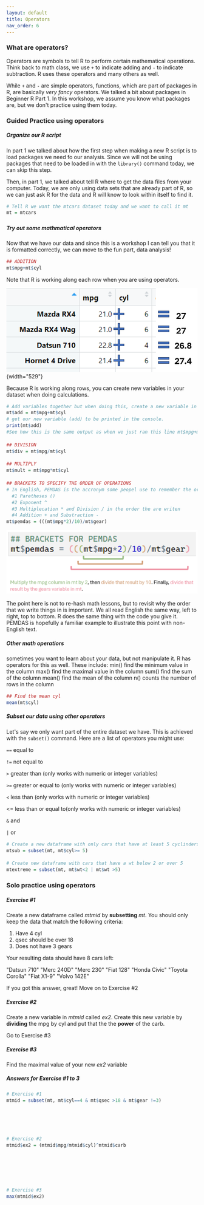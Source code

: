 ```yaml
---
layout: default
title: Operators
nav_order: 6
---
```


### What are operators?

Operators are symbols to tell R to perform certain mathematical operations. Think back to math class, we use `+` to indicate adding and `-` to indicate subtraction. R uses these operators and many others as well.

While `+` and `-` are simple operators, functions, which are part of packages in R, are basically *very fancy* operators. We talked a bit about packages in Beginner R Part 1. In this workshop, we assume you know what packages are, but we don't practice using them today.

### Guided Practice using operators

##### Organize our R script

In part 1 we talked about how the first step when making a new R script is to load packages we need fo our analysis. Since we will not be using packages that need to be loaded in with the `library()` command today, we can skip this step.

Then, in part 1, we talked about tell R where to get the data files from your computer. Today, we are only using data sets that are already part of R, so we can just ask R for the data and R will know to look within itself to find it.

``` r
# Tell R we want the mtcars dataset today and we want to call it mt
mt = mtcars
```

##### 

##### Try out some mathmatical operators

Now that we have our data and since this is a workshop I can tell you that it is formatted correctly, we can move to the fun part, data analysis!

``` r
## ADDITION 
mt$mpg+mt$cyl
```

Note that R is working along each row when you are using operators.

![](images/addition.png){width="529"}

Because R is working along rows, you can create new variables in your dataset when doing calculations.

``` r
# Add variables together but when doing this, create a new variable in the mt dataset
mt$add = mt$mpg+mt$cyl
# get our new variable (add) to be printed in the console. 
print(mt$add)
#See how this is the same output as when we just ran this line mt$mpg+mt$cyl ?

## DIVISION
mt$div = mt$mpg/mt$cyl

## MULTIPLY
mt$mult = mt$mpg*mt$cyl

## BRACKETS TO SPECIFY THE ORDER OF OPERATIONS
# In English, PEMDAS is the accronym some peopel use to remember the order to calculate equations in
  #1 Paretheses () 
  #2 Exponent ^ 
  #3 Multiplecation * and Division / in the order the are writen 
  #4 Addition + and Substraction - 
mt$pemdas = (((mt$mpg*2)/10)/mt$gear)
```

![](images/pemdas.png)

The point here is not to re-hash math lessons, but to revisit why the order that we write things in is important. We all read English the same way, left to right, top to bottom. R does the same thing with the code you give it. PEMDAS is hopefully a familiar example to illustrate this point with non-English text.


##### Other math operatiors

sometimes you want to learn about your data, but not manipulate it. R has operators for this as well. These include:
min() find the minimum value in the column
max() find the maximal value in the column
sum() find the sum of the column
mean() find the mean of the column 
n() counts the number of rows in the column 

``` r
## Find the mean cyl
mean(mt$cyl)
```

##### Subset our data using other operators

Let's say we only want part of the entire dataset we have. This is achieved with the `subset()` command. Here are a list of operators you might use:

`==` equal to

`!=` not equal to

`>` greater than (only works with numeric or integer variables)

`>=` greater or equal to (only works with numeric or integer variables)

`<` less than (only works with numeric or integer variables)

\<= less than or equal to(only works with numeric or integer variables)

`&` and

`|` or

```r
# Create a new dataframe with only cars that have at least 5 cyclinders
mtsub = subset(mt, mt$cyl>= 5)

# Create new dataframe with cars that have a wt below 2 or over 5
mtextreme = subset(mt, mt$wt<2 | mt$wt >5)
```



### Solo practice using operators

##### Exercise #1

Create a new dataframe called *mtmid* by **subsetting** *mt*. You should only keep the data that match the following criteria:

1.  Have 4 cyl
2.  qsec should be over 18
3.  Does not have 3 gears

Your resulting data should have 8 cars left:

"Datsun 710" "Merc 240D" "Merc 230" "Fiat 128" "Honda Civic" "Toyota Corolla" "Fiat X1-9" "Volvo 142E"

If you got this answer, great! Move on to Exercise #2

##### Exercise #2

Create a new variable in *mtmid* called *ex2*. Create this new variable by **dividing** the mpg by cyl and put that the the **power** of the carb.

Go to Exercise #3

##### Exercise #3
Find the maximal value of your new *ex2* variable


##### Answers for Exercise #1 to 3

```r
# Exercise #1
mtmid = subset(mt, mt$cyl==4 & mt$qsec >18 & mt$gear !=3)





# Exercise #2
mtmid$ex2 = (mtmid$mpg/mtmid$cyl)^mtmid$carb






# Exercise #3
max(mtmid$ex2)

```
